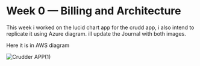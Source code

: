 # Week 0 — Billing and Architecture

This week i worked on the lucid chart app for the crudd app, i also intend to replicate it using Azure diagram. ill update the Journal with both images.


Here it is in AWS diagram

![Crudder APP(1)](https://user-images.githubusercontent.com/73601265/219759846-ea56cc41-7df6-4adf-a70a-87c4f737abad.png)
